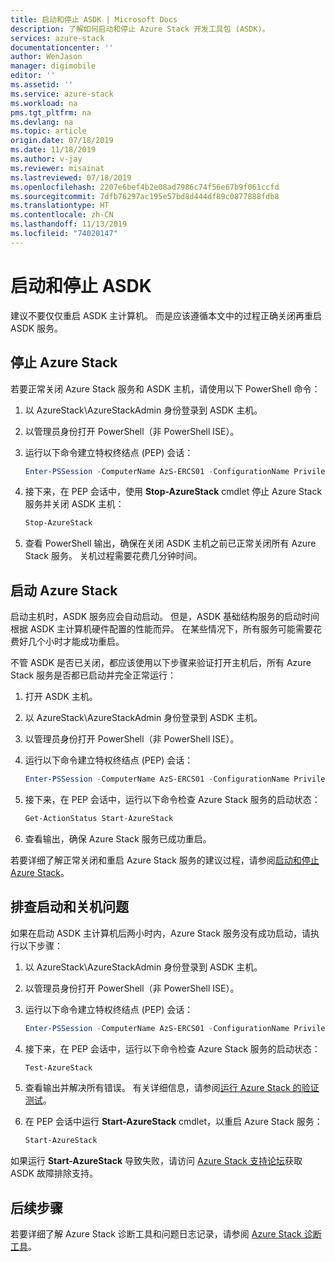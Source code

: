 ```yaml
---
title: 启动和停止 ASDK | Microsoft Docs
description: 了解如何启动和停止 Azure Stack 开发工具包 (ASDK)。
services: azure-stack
documentationcenter: ''
author: WenJason
manager: digimobile
editor: ''
ms.assetid: ''
ms.service: azure-stack
ms.workload: na
pms.tgt_pltfrm: na
ms.devlang: na
ms.topic: article
origin.date: 07/18/2019
ms.date: 11/18/2019
ms.author: v-jay
ms.reviewer: misainat
ms.lastreviewed: 07/18/2019
ms.openlocfilehash: 2207e6bef4b2e08ad7986c74f56e67b9f061ccfd
ms.sourcegitcommit: 7dfb76297ac195e57bd8d444df89c0877888fdb8
ms.translationtype: HT
ms.contentlocale: zh-CN
ms.lasthandoff: 11/13/2019
ms.locfileid: "74020147"
---
```

# <a name="start-and-stop-the-asdk"></a>启动和停止 ASDK
建议不要仅仅重启 ASDK 主计算机。 而是应该遵循本文中的过程正确关闭再重启 ASDK 服务。

## <a name="stop-azure-stack"></a>停止 Azure Stack 
若要正常关闭 Azure Stack 服务和 ASDK 主机，请使用以下 PowerShell 命令：

1. 以 AzureStack\AzureStackAdmin 身份登录到 ASDK 主机。
2. 以管理员身份打开 PowerShell（非 PowerShell ISE）。
3. 运行以下命令建立特权终结点 (PEP) 会话： 

   ```powershell
   Enter-PSSession -ComputerName AzS-ERCS01 -ConfigurationName PrivilegedEndpoint
   ```
4. 接下来，在 PEP 会话中，使用 **Stop-AzureStack** cmdlet 停止 Azure Stack 服务并关闭 ASDK 主机：

   ```powershell
   Stop-AzureStack
   ```
5. 查看 PowerShell 输出，确保在关闭 ASDK 主机之前已正常关闭所有 Azure Stack 服务。 关机过程需要花费几分钟时间。

## <a name="start-azure-stack"></a>启动 Azure Stack 
启动主机时，ASDK 服务应会自动启动。 但是，ASDK 基础结构服务的启动时间根据 ASDK 主计算机硬件配置的性能而异。 在某些情况下，所有服务可能需要花费好几个小时才能成功重启。

不管 ASDK 是否已关闭，都应该使用以下步骤来验证打开主机后，所有 Azure Stack 服务是否都已启动并完全正常运行： 

1. 打开 ASDK 主机。 
2. 以 AzureStack\AzureStackAdmin 身份登录到 ASDK 主机。
3. 以管理员身份打开 PowerShell（非 PowerShell ISE）。
4. 运行以下命令建立特权终结点 (PEP) 会话：

   ```powershell
   Enter-PSSession -ComputerName AzS-ERCS01 -ConfigurationName PrivilegedEndpoint
   ```
5. 接下来，在 PEP 会话中，运行以下命令检查 Azure Stack 服务的启动状态：

   ```powershell
   Get-ActionStatus Start-AzureStack
   ```
6. 查看输出，确保 Azure Stack 服务已成功重启。

若要详细了解正常关闭和重启 Azure Stack 服务的建议过程，请参阅[启动和停止 Azure Stack](../operator/azure-stack-start-and-stop.md)。

## <a name="troubleshoot-startup-and-shutdown"></a>排查启动和关机问题 
如果在启动 ASDK 主计算机后两小时内，Azure Stack 服务没有成功启动，请执行以下步骤：

1. 以 AzureStack\AzureStackAdmin 身份登录到 ASDK 主机。
2. 以管理员身份打开 PowerShell（非 PowerShell ISE）。
3. 运行以下命令建立特权终结点 (PEP) 会话：

   ```powershell
   Enter-PSSession -ComputerName AzS-ERCS01 -ConfigurationName PrivilegedEndpoint
   ```
4. 接下来，在 PEP 会话中，运行以下命令检查 Azure Stack 服务的启动状态：

   ```powershell
   Test-AzureStack
   ```
5. 查看输出并解决所有错误。 有关详细信息，请参阅[运行 Azure Stack 的验证测试](../operator/azure-stack-diagnostic-test.md)。
6. 在 PEP 会话中运行 **Start-AzureStack** cmdlet，以重启 Azure Stack 服务：

   ```powershell
   Start-AzureStack
   ```

如果运行 **Start-AzureStack** 导致失败，请访问 [Azure Stack 支持论坛](https://social.msdn.microsoft.com/Forums/en-US/home?forum=azurestack)获取 ASDK 故障排除支持。 

## <a name="next-steps"></a>后续步骤 
若要详细了解 Azure Stack 诊断工具和问题日志记录，请参阅 [Azure Stack 诊断工具](../operator/azure-stack-configure-on-demand-diagnostic-log-collection.md#using-pep-to-collect-diagnostic-logs)。
